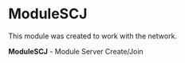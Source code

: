 # ModuleSCJ
This module was created to work with the network.

**ModuleSCJ** - Module Server Create/Join



